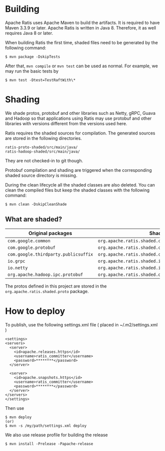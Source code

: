 <!--
  Licensed under the Apache License, Version 2.0 (the "License");
  you may not use this file except in compliance with the License.
  You may obtain a copy of the License at

   http://www.apache.org/licenses/LICENSE-2.0

  Unless required by applicable law or agreed to in writing, software
  distributed under the License is distributed on an "AS IS" BASIS,
  WITHOUT WARRANTIES OR CONDITIONS OF ANY KIND, either express or implied.
  See the License for the specific language governing permissions and
  limitations under the License. See accompanying LICENSE file.
-->

# Building
Apache Ratis uses Apache Maven to build the artifacts.
It is required to have Maven 3.3.9 or later.
Apache Ratis is written in Java 8.
Therefore, it as well requires Java 8 or later.

When building Ratis the first time, shaded files need to be generated by the following command:
```
$ mvn package -DskipTests
```
After that, `mvn compile` or `mvn test` can be used as normal.
For example, we may run the basic tests by
```
$ mvn test -Dtest=TestRaftWith\*
```

# Shading

We shade protos, protobuf and other libraries such as Netty, gRPC, Guava and Hadoop
so that applications using Ratis may use protobuf and other libraries with versions
different from the versions used here.

Ratis requires the shaded sources for compilation.
The generated sources are stored in the following directories.
```
ratis-proto-shaded/src/main/java/
ratis-hadoop-shaded/src/main/java/
```
They are not checked-in to git though.

Protobuf compilation and shading are triggered
when the corresponding shaded source directory is missing.

During the clean lifecycle all the shaded classes are also deleted. You can clean the
compiled files but keep the shaded classes with the following command:

```
$ mvn clean -DskipCleanShade
```

## What are shaded?

| Original packages                   | Shaded packages                                              |
| ------------------------------------|--------------------------------------------------------------|
| `com.google.common`                 | `org.apache.ratis.shaded.com.google.common`                  |
| `com.google.protobuf`               | `org.apache.ratis.shaded.com.google.protobuf`                |
| `com.google.thirdparty.publicsuffix`| `org.apache.ratis.shaded.com.google.thirdparty.publicsuffix` |
| `io.grpc`                           | `org.apache.ratis.shaded.io.grpc`                            |
| `io.netty`                          | `org.apache.ratis.shaded.io.netty`                           |
| `org.apache.hadoop.ipc.protobuf`    | `org.apache.ratis.shaded.org.apache.hadoop.ipc.protobuf`     |

The protos defined in this project are stored in the `org.apache.ratis.shaded.proto` package.

# How to deploy

To publish, use the following settings.xml file ( placed in ~/.m2/settings.xml )
```
<settings>
<servers>
  <server>
    <id>apache.releases.https</id>
    <username>ratis_committer</username>
    <password>********</password>
  </server>
  
  <server>
    <id>apache.snapshots.https</id>
    <username>ratis_committer</username>
    <password>********</password>
  </server>
</servers>
</settings>
```

Then use
```
$ mvn deploy
(or)
$ mvn -s /my/path/settings.xml deploy
```
We also use release profile for building the release
```
$ mvn install -Prelease -Papache-release
```
